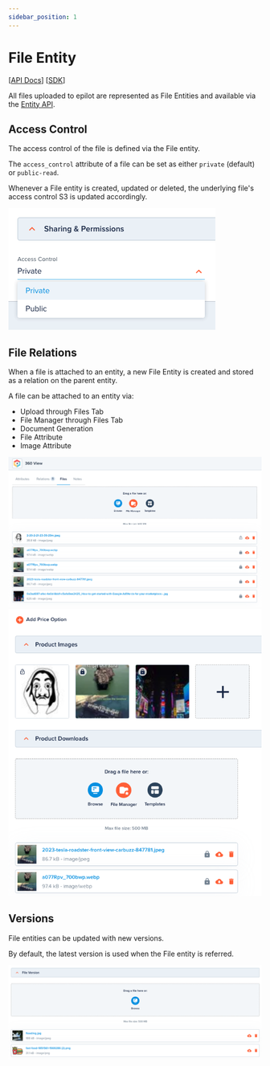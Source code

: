 ```yaml
---
sidebar_position: 1
---
```


# File Entity

[[API Docs](/api/file)]
[[SDK](https://www.npmjs.com/package/@epilot/file-client)]

All files uploaded to epilot are represented as File Entities and available via the [Entity API](/docs/entities/entity-api).

## Access Control

The access control of the file is defined via the File entity.

The `access_control` attribute of a file can be set as either `private` (default) or `public-read`.

Whenever a File entity is created, updated or deleted, the underlying file's access control S3 is updated accordingly.

![File Access Control](../../static/img/file-access-control.png)

## File Relations

When a file is attached to an entity, a new File Entity is created and stored as a relation on the parent entity.

A file can be attached to an entity via:

- Upload through Files Tab
- File Manager through Files Tab
- Document Generation
- File Attribute
- Image Attribute


![File Tab](../../static/img/file-tab.png)
![File Attributes](../../static/img/file-attributes.png)

## Versions

File entities can be updated with new versions. 

By default, the latest version is used when the File entity is referred.

![File Versions](../../static/img/file-versions.png)
